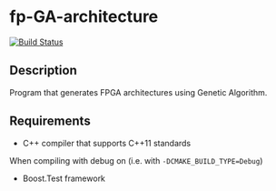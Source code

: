 # fp-GA-architecture

[![Build Status](https://travis-ci.org/NigoroJr/fp-GA-architecture.svg)](https://travis-ci.org/NigoroJr/fp-GA-architecture)

## Description
Program that generates FPGA architectures using Genetic Algorithm.

## Requirements
* C++ compiler that supports C++11 standards

When compiling with debug on (i.e. with `-DCMAKE_BUILD_TYPE=Debug`)
* Boost.Test framework
